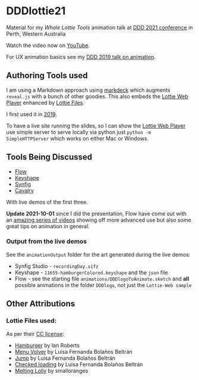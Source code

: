 # DDDlottie21

Material for my _Whole Lottie Tools_ animation talk at [DDD 2021 conference][ddd] in Perth, Western Australia

Watch the video now on [YouTube][video].

For UX animation basics see my [DDD 2019 talk on animation][ddd19].

## Authoring Tools used
I am using a Markdown approach using [markdeck][md] which augments `reveal.js` with a bunch of other goodies. This also embeds the [Lottie Web Player][lottieWeb] enhanced by [Lottie Files][lottiefiles].

I first used it in [2019][ddd19].

To have a live site running the slides, so I can show the [Lottie Web Player][lottieWeb] 
use simple server to serve locally via python just `python -m SimpleHTTPServer` which works on either Mac or Windows.

## Tools Being Discussed
- [Flow]
- [Keyshape]
- [Synfig]
- [Cavalry]

With live demos of the first three.

**Update 2021-10-01** since I did the presentation, Flow have come out with an [amazing series of videos][FlowCasts] showing off more advanced use but also some great tips on animation in general.

### Output from the live demos

See the `animationOutput` folder for the art generated during the live demos:

- Synfig Studio - `recordingDay.sifz`
- Keyshape - `11655-hamburgerColored.keyshape` and the `json` file
- Flow - see the starting file `animations/DDDlogoToAnimate.sketch` and **all** possible animations in the folder `DDDlogo`, not just the `Lottie-Web sample`

## Other Attributions

### Lottie Files used:

As per their [CC license][lottieCC]: 

- [Hamburger][11655] by Ian Roberts
- [Menu Volver][926] by Luisa Fernanda Bolaños Beltrán
- [Jump][8103] by Luisa Fernanda Bolaños Beltrán
- [Checked loading][961] by Luisa Fernanda Bolaños Beltrán
- [Melting Lolly][69998] by smalloranges

[926]: https://lottiefiles.com/926-menu-volver
[961]: https://lottiefiles.com/961-checked-loading
[8103]: https://lottiefiles.com/8103-jump
[11655]: https://lottiefiles.com/11655-hamburger
[69998]: https://lottiefiles.com/69998-melting-lolly
[ddd]: https://dddperth.com/
[md]: https://github.com/arnehilmann/markdeck
[ddd19]:  https://www.youtube.com/watch?v=D1WSsEfkI0k
[lottieWeb]: https://lottiefiles.com/web-player
[lottieCC]: https://lottiefiles.com/page/license
[lottiefiles]: https://lottiefiles.com/
[Flow]: https://createwithflow.com/
[Cavalry]: https://cavalry.scenegroup.co/
[Synfig]: https://www.synfig.org/
[Keyshape]: https://www.keyshapeapp.com/
[video]: https://www.youtube.com/watch?v=jPVDOcqQAag
[FlowCasts]: https://vimeo.com/showcase/8736427


